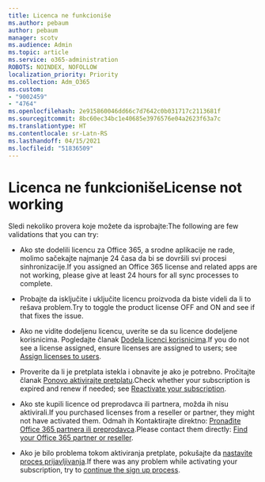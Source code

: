 ```yaml
---
title: Licenca ne funkcioniše
ms.author: pebaum
author: pebaum
manager: scotv
ms.audience: Admin
ms.topic: article
ms.service: o365-administration
ROBOTS: NOINDEX, NOFOLLOW
localization_priority: Priority
ms.collection: Adm_O365
ms.custom:
- "9002459"
- "4764"
ms.openlocfilehash: 2e915860046dd66c7d7642c0b031717c2113681f
ms.sourcegitcommit: 8bc60ec34bc1e40685e3976576e04a2623f63a7c
ms.translationtype: HT
ms.contentlocale: sr-Latn-RS
ms.lasthandoff: 04/15/2021
ms.locfileid: "51836509"
---
```

# <a name="license-not-working"></a><span data-ttu-id="49083-102">Licenca ne funkcioniše</span><span class="sxs-lookup"><span data-stu-id="49083-102">License not working</span></span>

<span data-ttu-id="49083-103">Sledi nekoliko provera koje možete da isprobajte:</span><span class="sxs-lookup"><span data-stu-id="49083-103">The following are few validations that you can try:</span></span>

- <span data-ttu-id="49083-104">Ako ste dodelili licencu za Office 365, a srodne aplikacije ne rade, molimo sačekajte najmanje 24 časa da bi se dovršili svi procesi sinhronizacije.</span><span class="sxs-lookup"><span data-stu-id="49083-104">If you assigned an Office 365 license and related apps are not working, please give at least 24 hours for all sync processes to complete.</span></span> 

- <span data-ttu-id="49083-105">Probajte da isključite i uključite licencu proizvoda da biste videli da li to rešava problem.</span><span class="sxs-lookup"><span data-stu-id="49083-105">Try to toggle the product license OFF and ON and see if that fixes the issue.</span></span> 

- <span data-ttu-id="49083-106">Ako ne vidite dodeljenu licencu, uverite se da su licence dodeljene korisnicima. Pogledajte članak [Dodela licenci korisnicima](https://docs.microsoft.com/microsoft-365/admin/manage/assign-licenses-to-users?view=o365-worldwide).</span><span class="sxs-lookup"><span data-stu-id="49083-106">If you do not see a license assigned, ensure licenses are assigned to users; see [Assign licenses to users](https://docs.microsoft.com/microsoft-365/admin/manage/assign-licenses-to-users?view=o365-worldwide).</span></span>

- <span data-ttu-id="49083-107">Proverite da li je pretplata istekla i obnavite je ako je potrebno. Pročitajte članak [Ponovo aktivirajte pretplatu](https://docs.microsoft.com/alchemyinsights/reactivate-your-subscription).</span><span class="sxs-lookup"><span data-stu-id="49083-107">Check whether your subscription is expired and renew if needed; see [Reactivate your subscription](https://docs.microsoft.com/alchemyinsights/reactivate-your-subscription).</span></span> 

- <span data-ttu-id="49083-108">Ako ste kupili licence od preprodavca ili partnera, možda ih nisu aktivirali.</span><span class="sxs-lookup"><span data-stu-id="49083-108">If you purchased licenses from a reseller or partner, they might not have activated them.</span></span> <span data-ttu-id="49083-109">Odmah ih Kontaktirajte direktno: [Pronađite Office 365 partnera ili preprodavca](https://docs.microsoft.com//microsoft-365/admin/manage/find-your-partner-or-reseller).</span><span class="sxs-lookup"><span data-stu-id="49083-109">Please contact them directly: [Find your Office 365 partner or reseller](https://docs.microsoft.com//microsoft-365/admin/manage/find-your-partner-or-reseller).</span></span>

- <span data-ttu-id="49083-110">Ako je bilo problema tokom aktiviranja pretplate, pokušajte da [nastavite proces prijavljivanja](https://go.microsoft.com/fwlink/?linkid=2126800).</span><span class="sxs-lookup"><span data-stu-id="49083-110">If there was any problem while activating your subscription, try to [continue the sign up process](https://go.microsoft.com/fwlink/?linkid=2126800).</span></span>
